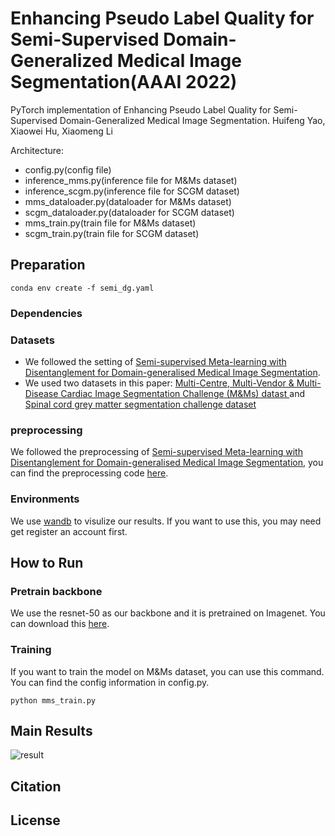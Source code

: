 # Enhancing Pseudo Label Quality for Semi-Supervised Domain-Generalized Medical Image Segmentation(AAAI 2022)
PyTorch implementation of Enhancing Pseudo Label Quality for Semi-Supervised Domain-Generalized Medical Image Segmentation.
Huifeng Yao, Xiaowei Hu, Xiaomeng Li

Architecture:
- config.py(config file)
- inference_mms.py(inference file for M&Ms dataset)
- inference_scgm.py(inference file for SCGM dataset)
- mms_dataloader.py(dataloader for M&Ms dataset)
- scgm_dataloader.py(dataloader for SCGM dataset)
- mms_train.py(train file for M&Ms dataset)
- scgm_train.py(train file for SCGM dataset)

## Preparation
```
conda env create -f semi_dg.yaml
```
### Dependencies

### Datasets

* We followed the setting of [Semi-supervised Meta-learning with Disentanglement for Domain-generalised Medical Image Segmentation](https://arxiv.org/abs/2106.13292).
* We used two datasets in this paper: [Multi-Centre, Multi-Vendor & Multi-Disease Cardiac Image Segmentation Challenge (M&Ms) datast ](https://www.ub.edu/mnms/) and [Spinal cord grey matter segmentation challenge dataset](http://niftyweb.cs.ucl.ac.uk/challenge/index.php)
### preprocessing

We followed the preprocessing of [Semi-supervised Meta-learning with Disentanglement for Domain-generalised Medical Image Segmentation](https://arxiv.org/abs/2106.13292), you can find the preprocessing code [here](https://github.com/xxxliu95/DGNet).

### Environments
We use [wandb](https://wandb.ai/site) to visulize our results. If you want to use this, you may need get register an account first.

## How to Run
### Pretrain backbone
We use the resnet-50 as our backbone and it is pretrained on Imagenet. You can download this [here](https://gohkust-my.sharepoint.com/:f:/g/personal/eehfyao_ust_hk/Ev1oSK0aoDROv9PkfQ7JY0YBGE-QhOslaKCLL6GT_u417A?e=cLU6gr).

### Training
If you want to train the model on M&Ms dataset, you can use this command. You can find the config information in config.py.
```
python mms_train.py
```

## Main Results
![result](https://cdn.jsdelivr.net/gh/nekomiao123/pic/img/image-20211214221722454.png)

## Citation


## License